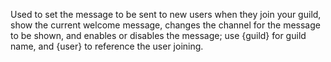 Used to set the message to be sent to new users when they join your guild, show the current welcome message,
changes the channel for the message to be shown, and enables or disables the message; use {guild} for guild name,
and {user} to reference the user joining.